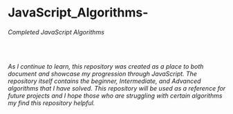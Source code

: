 # JavaScript_Algorithms-
<h6>Completed JavaScript Algorithms<h6>
<br>
<p>As I continue to learn, this repository was created as a place to both document and showcase my progression through JavaScript. The repository itself contains the beginner, Intermediate, and Advanced algorithms that I have solved. This repository will be used as a reference for future projects and I hope those who are struggling with certain algorithms my find this repository helpful.<p>
